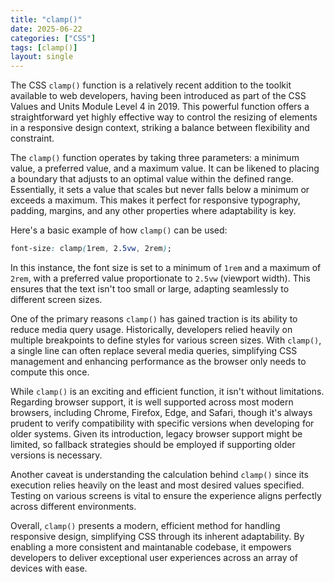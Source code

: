 ```yaml
---
title: "clamp()"
date: 2025-06-22
categories: ["CSS"]
tags: [clamp()]
layout: single
---
```


The CSS `clamp()` function is a relatively recent addition to the toolkit available to web developers, having been introduced as part of the CSS Values and Units Module Level 4 in 2019. This powerful function offers a straightforward yet highly effective way to control the resizing of elements in a responsive design context, striking a balance between flexibility and constraint.

The `clamp()` function operates by taking three parameters: a minimum value, a preferred value, and a maximum value. It can be likened to placing a boundary that adjusts to an optimal value within the defined range. Essentially, it sets a value that scales but never falls below a minimum or exceeds a maximum. This makes it perfect for responsive typography, padding, margins, and any other properties where adaptability is key.

Here's a basic example of how `clamp()` can be used:

```css
font-size: clamp(1rem, 2.5vw, 2rem);
```

In this instance, the font size is set to a minimum of `1rem` and a maximum of `2rem`, with a preferred value proportionate to `2.5vw` (viewport width). This ensures that the text isn't too small or large, adapting seamlessly to different screen sizes.

One of the primary reasons `clamp()` has gained traction is its ability to reduce media query usage. Historically, developers relied heavily on multiple breakpoints to define styles for various screen sizes. With `clamp()`, a single line can often replace several media queries, simplifying CSS management and enhancing performance as the browser only needs to compute this once.

While `clamp()` is an exciting and efficient function, it isn't without limitations. Regarding browser support, it is well supported across most modern browsers, including Chrome, Firefox, Edge, and Safari, though it's always prudent to verify compatibility with specific versions when developing for older systems. Given its introduction, legacy browser support might be limited, so fallback strategies should be employed if supporting older versions is necessary.

Another caveat is understanding the calculation behind `clamp()` since its execution relies heavily on the least and most desired values specified. Testing on various screens is vital to ensure the experience aligns perfectly across different environments.

Overall, `clamp()` presents a modern, efficient method for handling responsive design, simplifying CSS through its inherent adaptability. By enabling a more consistent and maintanable codebase, it empowers developers to deliver exceptional user experiences across an array of devices with ease.
